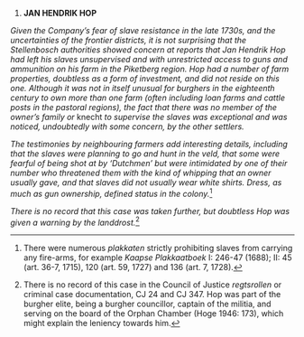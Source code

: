 1.  **JAN HENDRIK HOP**

*Given the Company’s fear of slave resistance in the late 1730s, and the
uncertainties of the frontier districts, it is not surprising that the
Stellenbosch authorities showed concern at reports that Jan Hendrik Hop
had left his slaves unsupervised and with unrestricted access to guns
and ammunition on his farm in the Piketberg region. Hop had a number of
farm properties, doubtless as a form of investment, and did not reside
on this one. Although it was not in itself unusual for burghers in the
eighteenth century to own more than one farm (often including loan farms
and cattle posts in the pastoral regions), the fact that there was no
member of the owner’s family or* knecht *to supervise the slaves was
exceptional and was noticed, undoubtedly with some concern, by the other
settlers.*

*The testimonies by neighbouring farmers add interesting details,
including that the slaves were planning to go and hunt in the veld, that
some were fearful of being shot at by ‘Dutchmen’ but were intimidated by
one of their number who threatened them with the kind of whipping that
an owner usually gave, and that slaves did not usually wear white
shirts. Dress, as much as gun ownership, defined status in the
colony.*[^1]

*There is no record that this case was taken further, but doubtless Hop
was given a warning by the landdrost.*[^2]

[^1]: There were numerous *plakkaten* strictly prohibiting slaves from
    carrying any fire-arms, for example *Kaapse Plakkaatboek* I: 246-47
    (1688); II: 45 (art. 36-7, 1715), 120 (art. 59, 1727) and 136 (art.
    7, 1728).

[^2]: There is no record of this case in the Council of Justice
    *regtsrollen* or criminal case documentation, CJ 24 and CJ 347. Hop
    was part of the burgher elite, being a burgher councillor, captain
    of the militia, and serving on the board of the Orphan Chamber (Hoge
    1946: 173), which might explain the leniency towards him.
